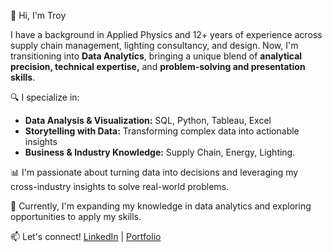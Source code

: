 👋 Hi, I'm Troy

I have a background in Applied Physics and 12+ years of experience across supply chain management, lighting consultancy, and design. 
Now, I'm transitioning into **Data Analytics**, bringing a unique blend of **analytical precision, technical expertise,** and **problem-solving and presentation skills**.

🔍 I specialize in:

- **Data Analysis & Visualization:** SQL, Python, Tableau, Excel
- **Storytelling with Data:** Transforming complex data into actionable insights
- **Business & Industry Knowledge:** Supply Chain, Energy, Lighting.

📊 I'm passionate about turning data into decisions and leveraging my cross-industry insights to solve real-world problems.

🌱 Currently, I'm expanding my knowledge in data analytics and exploring opportunities to apply my skills.

📫 Let's connect! [LinkedIn](https://www.linkedin.com/in/vacgonzalez-troy/) | [Portfolio](https://drive.google.com/file/d/1oxi40merx0O1tFh-PEO6CohGROq9hGsK/view?usp=sharing)

